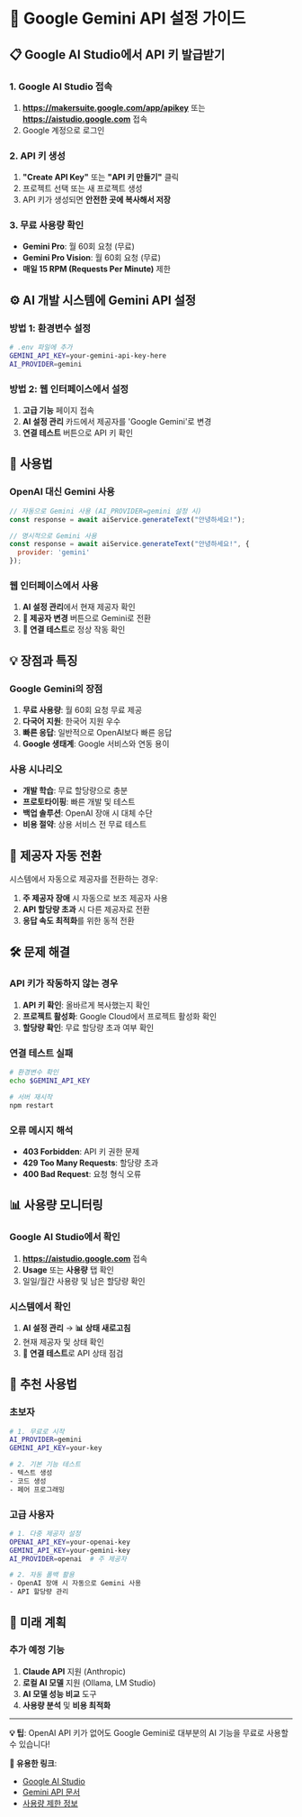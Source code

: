 # 🤖 Google Gemini API 설정 가이드

## 📋 Google AI Studio에서 API 키 발급받기

### 1. Google AI Studio 접속
1. **https://makersuite.google.com/app/apikey** 또는 **https://aistudio.google.com** 접속
2. Google 계정으로 로그인

### 2. API 키 생성
1. **"Create API Key"** 또는 **"API 키 만들기"** 클릭
2. 프로젝트 선택 또는 새 프로젝트 생성
3. API 키가 생성되면 **안전한 곳에 복사해서 저장**

### 3. 무료 사용량 확인
- **Gemini Pro**: 월 60회 요청 (무료)
- **Gemini Pro Vision**: 월 60회 요청 (무료)
- **매일 15 RPM (Requests Per Minute)** 제한

## ⚙️ AI 개발 시스템에 Gemini API 설정

### 방법 1: 환경변수 설정
```bash
# .env 파일에 추가
GEMINI_API_KEY=your-gemini-api-key-here
AI_PROVIDER=gemini
```

### 방법 2: 웹 인터페이스에서 설정
1. **고급 기능** 페이지 접속
2. **AI 설정 관리** 카드에서 제공자를 'Google Gemini'로 변경
3. **연결 테스트** 버튼으로 API 키 확인

## 🚀 사용법

### OpenAI 대신 Gemini 사용
```javascript
// 자동으로 Gemini 사용 (AI_PROVIDER=gemini 설정 시)
const response = await aiService.generateText("안녕하세요!");

// 명시적으로 Gemini 사용
const response = await aiService.generateText("안녕하세요!", { 
  provider: 'gemini' 
});
```

### 웹 인터페이스에서 사용
1. **AI 설정 관리**에서 현재 제공자 확인
2. **🔄 제공자 변경** 버튼으로 Gemini로 전환
3. **🧪 연결 테스트**로 정상 작동 확인

## 💡 장점과 특징

### Google Gemini의 장점
1. **무료 사용량**: 월 60회 요청 무료 제공
2. **다국어 지원**: 한국어 지원 우수
3. **빠른 응답**: 일반적으로 OpenAI보다 빠른 응답
4. **Google 생태계**: Google 서비스와 연동 용이

### 사용 시나리오
- **개발 학습**: 무료 할당량으로 충분
- **프로토타이핑**: 빠른 개발 및 테스트
- **백업 솔루션**: OpenAI 장애 시 대체 수단
- **비용 절약**: 상용 서비스 전 무료 테스트

## 🔄 제공자 자동 전환

시스템에서 자동으로 제공자를 전환하는 경우:
1. **주 제공자 장애** 시 자동으로 보조 제공자 사용
2. **API 할당량 초과** 시 다른 제공자로 전환
3. **응답 속도 최적화**를 위한 동적 전환

## 🛠️ 문제 해결

### API 키가 작동하지 않는 경우
1. **API 키 확인**: 올바르게 복사했는지 확인
2. **프로젝트 활성화**: Google Cloud에서 프로젝트 활성화 확인
3. **할당량 확인**: 무료 할당량 초과 여부 확인

### 연결 테스트 실패
```bash
# 환경변수 확인
echo $GEMINI_API_KEY

# 서버 재시작
npm restart
```

### 오류 메시지 해석
- **403 Forbidden**: API 키 권한 문제
- **429 Too Many Requests**: 할당량 초과
- **400 Bad Request**: 요청 형식 오류

## 📊 사용량 모니터링

### Google AI Studio에서 확인
1. **https://aistudio.google.com** 접속
2. **Usage** 또는 **사용량** 탭 확인
3. 일일/월간 사용량 및 남은 할당량 확인

### 시스템에서 확인
1. **AI 설정 관리** → **📊 상태 새로고침**
2. 현재 제공자 및 상태 확인
3. **🧪 연결 테스트**로 API 상태 점검

## 🎯 추천 사용법

### 초보자
```bash
# 1. 무료로 시작
AI_PROVIDER=gemini
GEMINI_API_KEY=your-key

# 2. 기본 기능 테스트
- 텍스트 생성
- 코드 생성  
- 페어 프로그래밍
```

### 고급 사용자
```bash
# 1. 다중 제공자 설정
OPENAI_API_KEY=your-openai-key
GEMINI_API_KEY=your-gemini-key
AI_PROVIDER=openai  # 주 제공자

# 2. 자동 폴백 활용
- OpenAI 장애 시 자동으로 Gemini 사용
- API 할당량 관리
```

## 🔮 미래 계획

### 추가 예정 기능
1. **Claude API** 지원 (Anthropic)
2. **로컬 AI 모델** 지원 (Ollama, LM Studio)
3. **AI 모델 성능 비교** 도구
4. **사용량 분석** 및 **비용 최적화**

---

**💡 팁**: OpenAI API 키가 없어도 Google Gemini로 대부분의 AI 기능을 무료로 사용할 수 있습니다!

**🔗 유용한 링크**:
- [Google AI Studio](https://aistudio.google.com)
- [Gemini API 문서](https://ai.google.dev/docs)
- [사용량 제한 정보](https://ai.google.dev/pricing)
